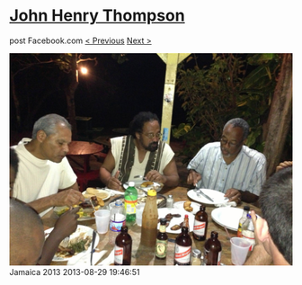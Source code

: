 # [John Henry Thompson](../README.md)
post Facebook.com
[< Previous](2013-08-29-25.md) [Next >](2013-08-29-27.md)

[![](../media/2013-08-29/Jamaica-2037.jpg)](../README.md)
Jamaica 2013
2013-08-29 19:46:51